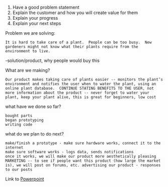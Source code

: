 1) Have a good problem statement
2) Explain the customer and how you will create value for them 
3) Explain your progress
4) Explain your next steps

Problem we are solving:

	It is hard to take care of a plant.  People can be too busy.  New gardeners might not know what their plants require from the environment to live.
-solution/product, why people would buy this


What are we making? 

	Our product makes taking care of plants easier -- monitors the plant’s environment and notifies the user when to water the plant, using an online plant database.  CONTINUE STATING BENEFITS TO THE USER, not more information about the product -- never forget to water your plant, keep your plant alive, this is great for beginners, low cost

what have we done so far?

	bought parts
	began prototyping
	writing code

what do we plan to do next?

	make/finish a prototype - make sure hardware works, connect it to the internet
	make sure software works - logs data, sends notifications
	once it works, we will make our product more aesthetically pleasing
	MARKETING -- to see if people want this product (how large the market is), we will post on forums, etc. advertising our product - responses to our posts

Link to [Powerpoint](https://docs.google.com/presentation/d/19gJcvadTHgPOUIEl9CzkYp0vekDCrbA4pZkLkr4c_p4/edit#slide=id.p)
